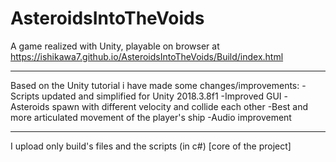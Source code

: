 # AsteroidsIntoTheVoids

A game realized with Unity, playable on browser at https://ishikawa7.github.io/AsteroidsIntoTheVoids/Build/index.html
______

Based on the Unity tutorial i have made some changes/improvements:
-Scripts updated and simplified for Unity 2018.3.8f1
-Improved GUI
-Asteroids spawn with different velocity and collide each other
-Best and more articulated movement of the player's ship
-Audio improvement

______
I upload only build's files and the scripts (in c#) [core of the project]
